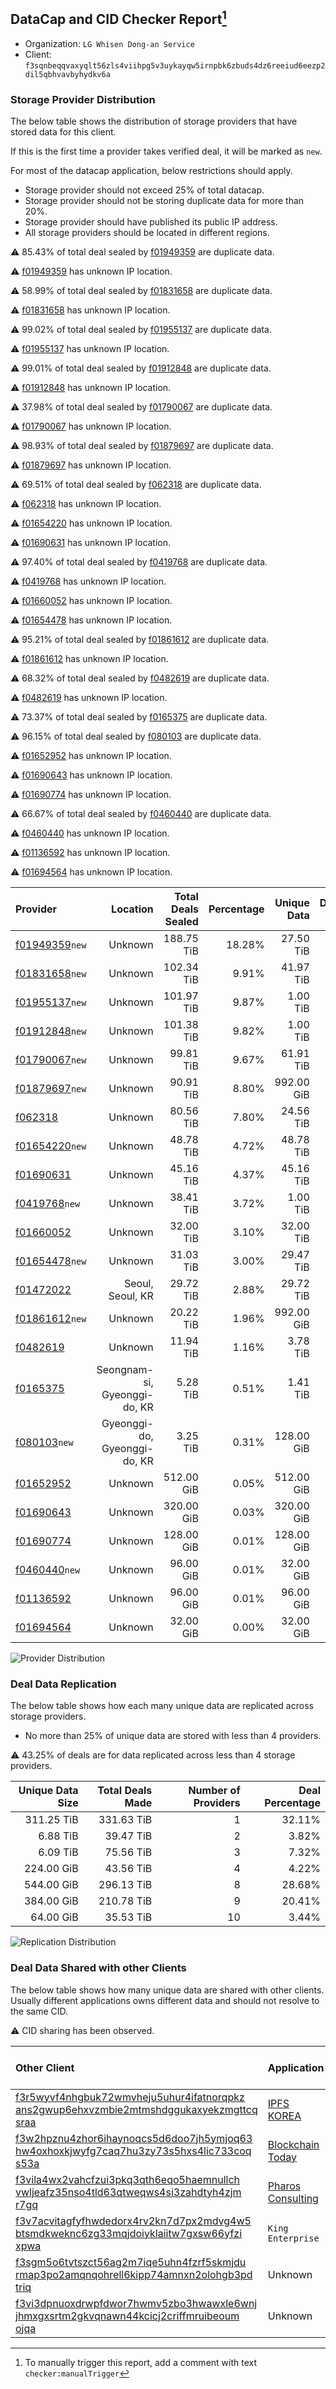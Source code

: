 ## DataCap and CID Checker Report[^1]
 - Organization: `LG Whisen Dong-an Service`
 - Client: `f3sqnbeqqvaxyqlt56zls4viihpg5v3uykayqw5irnpbk6zbuds4dz6reeiud6eezp2dil5qbhvavbyhydkv6a`
### Storage Provider Distribution
The below table shows the distribution of storage providers that have stored data for this client.

If this is the first time a provider takes verified deal, it will be marked as `new`.

For most of the datacap application, below restrictions should apply.
 - Storage provider should not exceed 25% of total datacap.
 - Storage provider should not be storing duplicate data for more than 20%.
 - Storage provider should have published its public IP address.
 - All storage providers should be located in different regions.

⚠️ 85.43% of total deal sealed by [f01949359](https://filfox.info/en/address/f01949359) are duplicate data.

⚠️ [f01949359](https://filfox.info/en/address/f01949359) has unknown IP location.

⚠️ 58.99% of total deal sealed by [f01831658](https://filfox.info/en/address/f01831658) are duplicate data.

⚠️ [f01831658](https://filfox.info/en/address/f01831658) has unknown IP location.

⚠️ 99.02% of total deal sealed by [f01955137](https://filfox.info/en/address/f01955137) are duplicate data.

⚠️ [f01955137](https://filfox.info/en/address/f01955137) has unknown IP location.

⚠️ 99.01% of total deal sealed by [f01912848](https://filfox.info/en/address/f01912848) are duplicate data.

⚠️ [f01912848](https://filfox.info/en/address/f01912848) has unknown IP location.

⚠️ 37.98% of total deal sealed by [f01790067](https://filfox.info/en/address/f01790067) are duplicate data.

⚠️ [f01790067](https://filfox.info/en/address/f01790067) has unknown IP location.

⚠️ 98.93% of total deal sealed by [f01879697](https://filfox.info/en/address/f01879697) are duplicate data.

⚠️ [f01879697](https://filfox.info/en/address/f01879697) has unknown IP location.

⚠️ 69.51% of total deal sealed by [f062318](https://filfox.info/en/address/f062318) are duplicate data.

⚠️ [f062318](https://filfox.info/en/address/f062318) has unknown IP location.

⚠️ [f01654220](https://filfox.info/en/address/f01654220) has unknown IP location.

⚠️ [f01690631](https://filfox.info/en/address/f01690631) has unknown IP location.

⚠️ 97.40% of total deal sealed by [f0419768](https://filfox.info/en/address/f0419768) are duplicate data.

⚠️ [f0419768](https://filfox.info/en/address/f0419768) has unknown IP location.

⚠️ [f01660052](https://filfox.info/en/address/f01660052) has unknown IP location.

⚠️ [f01654478](https://filfox.info/en/address/f01654478) has unknown IP location.

⚠️ 95.21% of total deal sealed by [f01861612](https://filfox.info/en/address/f01861612) are duplicate data.

⚠️ [f01861612](https://filfox.info/en/address/f01861612) has unknown IP location.

⚠️ 68.32% of total deal sealed by [f0482619](https://filfox.info/en/address/f0482619) are duplicate data.

⚠️ [f0482619](https://filfox.info/en/address/f0482619) has unknown IP location.

⚠️ 73.37% of total deal sealed by [f0165375](https://filfox.info/en/address/f0165375) are duplicate data.

⚠️ 96.15% of total deal sealed by [f080103](https://filfox.info/en/address/f080103) are duplicate data.

⚠️ [f01652952](https://filfox.info/en/address/f01652952) has unknown IP location.

⚠️ [f01690643](https://filfox.info/en/address/f01690643) has unknown IP location.

⚠️ [f01690774](https://filfox.info/en/address/f01690774) has unknown IP location.

⚠️ 66.67% of total deal sealed by [f0460440](https://filfox.info/en/address/f0460440) are duplicate data.

⚠️ [f0460440](https://filfox.info/en/address/f0460440) has unknown IP location.

⚠️ [f01136592](https://filfox.info/en/address/f01136592) has unknown IP location.

⚠️ [f01694564](https://filfox.info/en/address/f01694564) has unknown IP location.

| Provider                                                    |                     Location | Total Deals Sealed | Percentage | Unique Data | Duplicate Deals |
| :---------------------------------------------------------- | ---------------------------: | -----------------: | ---------: | ----------: | --------------: |
| [f01949359](https://filfox.info/en/address/f01949359)`new`  |                      Unknown |         188.75 TiB |     18.28% |   27.50 TiB |          85.43% |
| [f01831658](https://filfox.info/en/address/f01831658)`new`  |                      Unknown |         102.34 TiB |      9.91% |   41.97 TiB |          58.99% |
| [f01955137](https://filfox.info/en/address/f01955137)`new`  |                      Unknown |         101.97 TiB |      9.87% |    1.00 TiB |          99.02% |
| [f01912848](https://filfox.info/en/address/f01912848)`new`  |                      Unknown |         101.38 TiB |      9.82% |    1.00 TiB |          99.01% |
| [f01790067](https://filfox.info/en/address/f01790067)`new`  |                      Unknown |          99.81 TiB |      9.67% |   61.91 TiB |          37.98% |
| [f01879697](https://filfox.info/en/address/f01879697)`new`  |                      Unknown |          90.91 TiB |      8.80% |  992.00 GiB |          98.93% |
| [f062318](https://filfox.info/en/address/f062318)           |                      Unknown |          80.56 TiB |      7.80% |   24.56 TiB |          69.51% |
| [f01654220](https://filfox.info/en/address/f01654220)`new`  |                      Unknown |          48.78 TiB |      4.72% |   48.78 TiB |           0.00% |
| [f01690631](https://filfox.info/en/address/f01690631)       |                      Unknown |          45.16 TiB |      4.37% |   45.16 TiB |           0.00% |
| [f0419768](https://filfox.info/en/address/f0419768)`new`    |                      Unknown |          38.41 TiB |      3.72% |    1.00 TiB |          97.40% |
| [f01660052](https://filfox.info/en/address/f01660052)       |                      Unknown |          32.00 TiB |      3.10% |   32.00 TiB |           0.00% |
| [f01654478](https://filfox.info/en/address/f01654478)`new`  |                      Unknown |          31.03 TiB |      3.00% |   29.47 TiB |           5.04% |
| [f01472022](https://filfox.info/en/address/f01472022)       |             Seoul, Seoul, KR |          29.72 TiB |      2.88% |   29.72 TiB |           0.00% |
| [f01861612](https://filfox.info/en/address/f01861612)`new`  |                      Unknown |          20.22 TiB |      1.96% |  992.00 GiB |          95.21% |
| [f0482619](https://filfox.info/en/address/f0482619)         |                      Unknown |          11.94 TiB |      1.16% |    3.78 TiB |          68.32% |
| [f0165375](https://filfox.info/en/address/f0165375)         | Seongnam-si, Gyeonggi-do, KR |           5.28 TiB |      0.51% |    1.41 TiB |          73.37% |
| [f080103](https://filfox.info/en/address/f080103)`new`      | Gyeonggi-do, Gyeonggi-do, KR |           3.25 TiB |      0.31% |  128.00 GiB |          96.15% |
| [f01652952](https://filfox.info/en/address/f01652952)       |                      Unknown |         512.00 GiB |      0.05% |  512.00 GiB |           0.00% |
| [f01690643](https://filfox.info/en/address/f01690643)       |                      Unknown |         320.00 GiB |      0.03% |  320.00 GiB |           0.00% |
| [f01690774](https://filfox.info/en/address/f01690774)       |                      Unknown |         128.00 GiB |      0.01% |  128.00 GiB |           0.00% |
| [f0460440](https://filfox.info/en/address/f0460440)`new`    |                      Unknown |          96.00 GiB |      0.01% |   32.00 GiB |          66.67% |
| [f01136592](https://filfox.info/en/address/f01136592)       |                      Unknown |          96.00 GiB |      0.01% |   96.00 GiB |           0.00% |
| [f01694564](https://filfox.info/en/address/f01694564)       |                      Unknown |          32.00 GiB |      0.00% |   32.00 GiB |           0.00% |

![Provider Distribution](https://raw.githubusercontent.com/data-preservation-programs/filplus-checker-assets/main/filecoin-project/filecoin-plus-large-datasets/issues/114/1671092495512.png)
### Deal Data Replication
The below table shows how each many unique data are replicated across storage providers.
- No more than 25% of unique data are stored with less than 4 providers.

⚠️ 43.25% of deals are for data replicated across less than 4 storage providers.

| Unique Data Size | Total Deals Made | Number of Providers | Deal Percentage |
| ---------------: | ---------------: | ------------------: | --------------: |
|       311.25 TiB |       331.63 TiB |                   1 |          32.11% |
|         6.88 TiB |        39.47 TiB |                   2 |           3.82% |
|         6.09 TiB |        75.56 TiB |                   3 |           7.32% |
|       224.00 GiB |        43.56 TiB |                   4 |           4.22% |
|       544.00 GiB |       296.13 TiB |                   8 |          28.68% |
|       384.00 GiB |       210.78 TiB |                   9 |          20.41% |
|        64.00 GiB |        35.53 TiB |                  10 |           3.44% |

![Replication Distribution](https://raw.githubusercontent.com/data-preservation-programs/filplus-checker-assets/main/filecoin-project/filecoin-plus-large-datasets/issues/114/1671092496103.png)
### Deal Data Shared with other Clients
The below table shows how many unique data are shared with other clients.
Usually different applications owns different data and should not resolve to the same CID.

⚠️ CID sharing has been observed.

| Other Client                                                                                                                                                                                                              | Application                                                                                      | Total Deals Affected | Unique CIDs |        Verifier |
| :------------------------------------------------------------------------------------------------------------------------------------------------------------------------------------------------------------------------ | :----------------------------------------------------------------------------------------------- | -------------------: | ----------: | --------------: |
| [f3r5wyvf4nhgbuk72wmvheju5uhur4ifatnorqpkz<br/>ans2gwup6ehxvzmbie2mtmshdggukaxyekzmgttcq<br/>sraa](https://filfox.info/en/address/f3r5wyvf4nhgbuk72wmvheju5uhur4ifatnorqpkzans2gwup6ehxvzmbie2mtmshdggukaxyekzmgttcqsraa) | [IPFS KOREA](https://github.com/filecoin-project/filecoin-plus-large-datasets/issues/147)        |            33.59 TiB |       1,018 |       LDN # 147 |
| [f3w2hpznu4zhor6ihaynoqcs5d6doo7jh5ymjoq63<br/>hw4oxhoxkjwyfg7caq7hu3zy73s5hxs4lic733coq<br/>s53a](https://filfox.info/en/address/f3w2hpznu4zhor6ihaynoqcs5d6doo7jh5ymjoq63hw4oxhoxkjwyfg7caq7hu3zy73s5hxs4lic733coqs53a) | [Blockchain Today](https://github.com/filecoin-project/filecoin-plus-large-datasets/issues/230)  |            23.44 TiB |          31 | LDN v3 multisig |
| [f3vila4wx2vahcfzui3pkq3qth6eqo5haemnullch<br/>vwljeafz35nso4tld63qtweqws4si3zahdtyh4zjm<br/>r7gq](https://filfox.info/en/address/f3vila4wx2vahcfzui3pkq3qth6eqo5haemnullchvwljeafz35nso4tld63qtweqws4si3zahdtyh4zjmr7gq) | [Pharos Consulting](https://github.com/filecoin-project/filecoin-plus-large-datasets/issues/115) |            19.19 TiB |         530 | LDN v3 multisig |
| [f3v7acvitagfyfhwdedorx4rv2kn7d7px2mdvg4w5<br/>btsmdkweknc6zg33mqjdoiyklaiitw7gxsw66yfzi<br/>xpwa](https://filfox.info/en/address/f3v7acvitagfyfhwdedorx4rv2kn7d7px2mdvg4w5btsmdkweknc6zg33mqjdoiyklaiitw7gxsw66yfzixpwa) | `King Enterprise`                                                                                |           320.00 GiB |          10 |          Neo Ge |
| [f3sgm5o6tvtszct56ag2m7iqe5uhn4fzrf5skmjdu<br/>rmap3po2amqnqohrell6kipp74amnxn2olohgb3pd<br/>triq](https://filfox.info/en/address/f3sgm5o6tvtszct56ag2m7iqe5uhn4fzrf5skmjdurmap3po2amqnqohrell6kipp74amnxn2olohgb3pdtriq) | Unknown                                                                                          |           288.00 GiB |           9 |         Unknown |
| [f3vi3dpnuoxdrwpfdwor7hwmv5zbo3hwawxle6wnj<br/>jhmxgxsrtm2gkvqnawn44kcicj2criffmruibeoum<br/>ojqa](https://filfox.info/en/address/f3vi3dpnuoxdrwpfdwor7hwmv5zbo3hwawxle6wnjjhmxgxsrtm2gkvqnawn44kcicj2criffmruibeoumojqa) | Unknown                                                                                          |            96.00 GiB |           2 |         Unknown |

[^1]: To manually trigger this report, add a comment with text `checker:manualTrigger`
